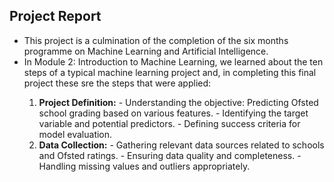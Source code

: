 ## Project Report

- This project is a culmination of the completion of the six months programme on Machine Learning and Artificial Intelligence. 
- In Module 2: Introduction to Machine Learning, we learned about the ten steps of a typical machine learning project and, in completing this final project these sre the steps that were applied:
   <p>
    <ol type="1">
     <li><b>Project Definition:</b>
       - Understanding the objective: Predicting Ofsted school grading based on various features.
       - Identifying the target variable and potential predictors.
       - Defining success criteria for model evaluation.
     </li>
     <li><b>Data Collection:</b>
       - Gathering relevant data sources related to schools and Ofsted ratings.
       - Ensuring data quality and completeness.
       - Handling missing values and outliers appropriately.
     </li>
    </ol>
   </p>

